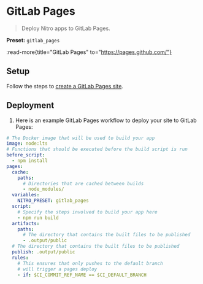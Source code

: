 # GitLab Pages

> Deploy Nitro apps to GitLab Pages.

**Preset:** `gitlab_pages`

:read-more{title="GitLab Pages" to="https://pages.github.com/"}

## Setup

Follow the steps to [create a GitLab Pages site](https://docs.gitlab.com/ee/user/project/pages/#getting-started).

## Deployment

1. Here is an example GitLab Pages workflow to deploy your site to GitLab Pages:

```yaml [.gitlab-ci.yml]
# The Docker image that will be used to build your app
image: node:lts
# Functions that should be executed before the build script is run
before_script:
  - npm install
pages:
  cache:
    paths:
      # Directories that are cached between builds
      - node_modules/
  variables:
    NITRO_PRESET: gitlab_pages
  script:
    # Specify the steps involved to build your app here
    - npm run build
  artifacts:
    paths:
      # The directory that contains the built files to be published
      - .output/public
  # The directory that contains the built files to be published
  publish: .output/public
  rules:
    # This ensures that only pushes to the default branch
    # will trigger a pages deploy
    - if: $CI_COMMIT_REF_NAME == $CI_DEFAULT_BRANCH
```
